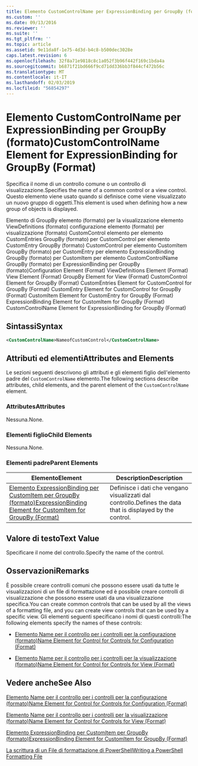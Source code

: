 ```yaml
---
title: Elemento CustomControlName per ExpressionBinding per GroupBy (formato) | Microsoft Docs
ms.custom: ''
ms.date: 09/13/2016
ms.reviewer: ''
ms.suite: ''
ms.tgt_pltfrm: ''
ms.topic: article
ms.assetid: 9e11da8f-1e75-4d3d-b4c8-b500dec3028e
caps.latest.revision: 6
ms.openlocfilehash: 32f8a71e9818c8c1a052f3b96f442f169c1bda4a
ms.sourcegitcommit: b6871f21bd666f9cd71dd336bb3f844cf472b56c
ms.translationtype: MT
ms.contentlocale: it-IT
ms.lasthandoff: 02/03/2019
ms.locfileid: "56854297"
---
```

# <a name="customcontrolname-element-for-expressionbinding-for-groupby-format"></a><span data-ttu-id="2b3eb-102">Elemento CustomControlName per ExpressionBinding per GroupBy (formato)</span><span class="sxs-lookup"><span data-stu-id="2b3eb-102">CustomControlName Element for ExpressionBinding for GroupBy (Format)</span></span>

<span data-ttu-id="2b3eb-103">Specifica il nome di un controllo comune o un controllo di visualizzazione.</span><span class="sxs-lookup"><span data-stu-id="2b3eb-103">Specifies the name of a common control or a view control.</span></span> <span data-ttu-id="2b3eb-104">Questo elemento viene usato quando si definisce come viene visualizzato un nuovo gruppo di oggetti.</span><span class="sxs-lookup"><span data-stu-id="2b3eb-104">This element is used when defining how a new group of objects is displayed.</span></span>

<span data-ttu-id="2b3eb-105">Elemento di GroupBy elemento (formato) per la visualizzazione elemento ViewDefinitions (formato) configurazione elemento (formato) per visualizzazione (formato) CustomControl elemento per elemento CustomEntries GroupBy (formato) per CustomControl per elemento CustomEntry GroupBy (formato) CustomControl per elemento CustomItem GroupBy (formato) per CustomEntry per elemento ExpressionBinding GroupBy (formato) per CustomItem per elemento CustomControlName GroupBy (formato) per ExpressionBinding per GroupBy (formato)</span><span class="sxs-lookup"><span data-stu-id="2b3eb-105">Configuration Element (Format) ViewDefinitions Element (Format) View Element (Format) GroupBy Element for View (Format) CustomControl Element for GroupBy (Format) CustomEntries Element for CustomControl for GroupBy (Format) CustomEntry Element for CustomControl for GroupBy (Format) CustomItem Element for CustomEntry for GroupBy (Format) ExpressionBinding Element for CustomItem for GroupBy (Format) CustomControlName Element for ExpressionBinding for GroupBy (Format)</span></span>

## <a name="syntax"></a><span data-ttu-id="2b3eb-106">Sintassi</span><span class="sxs-lookup"><span data-stu-id="2b3eb-106">Syntax</span></span>

```xml
<CustomControlName>NameofCustomControl</CustomControlName>
```

## <a name="attributes-and-elements"></a><span data-ttu-id="2b3eb-107">Attributi ed elementi</span><span class="sxs-lookup"><span data-stu-id="2b3eb-107">Attributes and Elements</span></span>

<span data-ttu-id="2b3eb-108">Le sezioni seguenti descrivono gli attributi e gli elementi figlio dell'elemento padre del `CustomControlName` elemento.</span><span class="sxs-lookup"><span data-stu-id="2b3eb-108">The following sections describe attributes, child elements, and the parent element of the `CustomControlName` element.</span></span>

### <a name="attributes"></a><span data-ttu-id="2b3eb-109">Attributes</span><span class="sxs-lookup"><span data-stu-id="2b3eb-109">Attributes</span></span>

<span data-ttu-id="2b3eb-110">Nessuna.</span><span class="sxs-lookup"><span data-stu-id="2b3eb-110">None.</span></span>

### <a name="child-elements"></a><span data-ttu-id="2b3eb-111">Elementi figlio</span><span class="sxs-lookup"><span data-stu-id="2b3eb-111">Child Elements</span></span>

<span data-ttu-id="2b3eb-112">Nessuna.</span><span class="sxs-lookup"><span data-stu-id="2b3eb-112">None.</span></span>

### <a name="parent-elements"></a><span data-ttu-id="2b3eb-113">Elementi padre</span><span class="sxs-lookup"><span data-stu-id="2b3eb-113">Parent Elements</span></span>

|<span data-ttu-id="2b3eb-114">Elemento</span><span class="sxs-lookup"><span data-stu-id="2b3eb-114">Element</span></span>|<span data-ttu-id="2b3eb-115">Description</span><span class="sxs-lookup"><span data-stu-id="2b3eb-115">Description</span></span>|
|-------------|-----------------|
|[<span data-ttu-id="2b3eb-116">Elemento ExpressionBinding per CustomItem per GroupBy (formato)</span><span class="sxs-lookup"><span data-stu-id="2b3eb-116">ExpressionBinding Element for CustomItem for GroupBy (Format)</span></span>](./expressionbinding-element-for-customitem-for-groupby-format.md)|<span data-ttu-id="2b3eb-117">Definisce i dati che vengano visualizzati dal controllo.</span><span class="sxs-lookup"><span data-stu-id="2b3eb-117">Defines the data that is displayed by the control.</span></span>|

## <a name="text-value"></a><span data-ttu-id="2b3eb-118">Valore di testo</span><span class="sxs-lookup"><span data-stu-id="2b3eb-118">Text Value</span></span>

<span data-ttu-id="2b3eb-119">Specificare il nome del controllo.</span><span class="sxs-lookup"><span data-stu-id="2b3eb-119">Specify the name of the control.</span></span>

## <a name="remarks"></a><span data-ttu-id="2b3eb-120">Osservazioni</span><span class="sxs-lookup"><span data-stu-id="2b3eb-120">Remarks</span></span>

<span data-ttu-id="2b3eb-121">È possibile creare controlli comuni che possono essere usati da tutte le visualizzazioni di un file di formattazione ed è possibile creare controlli di visualizzazione che possono essere usati da una visualizzazione specifica.</span><span class="sxs-lookup"><span data-stu-id="2b3eb-121">You can create common controls that can be used by all the views of a formatting file, and you can create view controls that can be used by a specific view.</span></span> <span data-ttu-id="2b3eb-122">Gli elementi seguenti specificano i nomi di questi controlli:</span><span class="sxs-lookup"><span data-stu-id="2b3eb-122">The following elements specify the names of these controls:</span></span>

- [<span data-ttu-id="2b3eb-123">Elemento Name per il controllo per i controlli per la configurazione (formato)</span><span class="sxs-lookup"><span data-stu-id="2b3eb-123">Name Element for Control for Controls for Configuration (Format)</span></span>](./name-element-for-control-for-controls-for-configuration-format.md)

- [<span data-ttu-id="2b3eb-124">Elemento Name per il controllo per i controlli per la visualizzazione (formato)</span><span class="sxs-lookup"><span data-stu-id="2b3eb-124">Name Element for Control for Controls for View (Format)</span></span>](./name-element-for-control-for-controls-for-view-format.md)

## <a name="see-also"></a><span data-ttu-id="2b3eb-125">Vedere anche</span><span class="sxs-lookup"><span data-stu-id="2b3eb-125">See Also</span></span>

[<span data-ttu-id="2b3eb-126">Elemento Name per il controllo per i controlli per la configurazione (formato)</span><span class="sxs-lookup"><span data-stu-id="2b3eb-126">Name Element for Control for Controls for Configuration (Format)</span></span>](./name-element-for-control-for-controls-for-configuration-format.md)

[<span data-ttu-id="2b3eb-127">Elemento Name per il controllo per i controlli per la visualizzazione (formato)</span><span class="sxs-lookup"><span data-stu-id="2b3eb-127">Name Element for Control for Controls for View (Format)</span></span>](./name-element-for-control-for-controls-for-view-format.md)

[<span data-ttu-id="2b3eb-128">Elemento ExpressionBinding per CustomItem per GroupBy (formato)</span><span class="sxs-lookup"><span data-stu-id="2b3eb-128">ExpressionBinding Element for CustomItem for GroupBy (Format)</span></span>](./expressionbinding-element-for-customitem-for-groupby-format.md)

[<span data-ttu-id="2b3eb-129">La scrittura di un File di formattazione di PowerShell</span><span class="sxs-lookup"><span data-stu-id="2b3eb-129">Writing a PowerShell Formatting File</span></span>](./writing-a-powershell-formatting-file.md)
